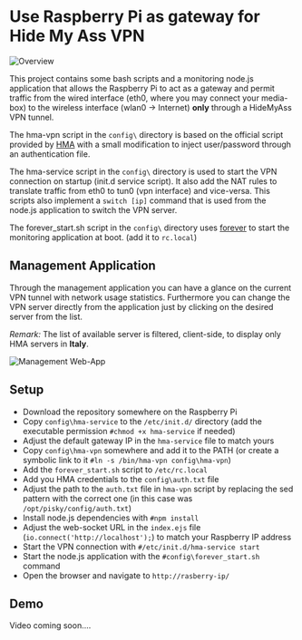 Use Raspberry Pi as gateway for Hide My Ass VPN
===============================================

![Overview](https://raw.githubusercontent.com/wizche/hidemyass/master/doc/overview.png "HMA overview")

This project contains some bash scripts and a monitoring node.js application that allows the Raspberry Pi to act as a gateway and permit traffic from the wired interface (eth0, where you may connect your media-box) to the wireless interface (wlan0 -> Internet) **only** through a HideMyAss VPN tunnel.

The hma-vpn script in the `config\` directory is based on the official script provided by [HMA]([https://support.hidemyass.com/entries/24970862-Recommended-Linux-CLI-OpenVPN-Client]) with a small modification to inject user/password through an authentication file.

The hma-service script in the `config\` directory is used to start the VPN connection on startup (init.d service script). 
It also add the NAT rules to translate traffic from eth0 to tun0 (vpn interface) and vice-versa.
This scripts also implement a `switch [ip]` command that is used from the node.js application to switch the VPN server.

The forever_start.sh script in the `config\` directory uses [forever](https://github.com/nodejitsu/forever) to start the monitoring application at boot. (add it to `rc.local`)

Management Application
----------------------

Through the management application you can have a glance on the current VPN tunnel with network usage statistics. 
Furthermore you can change the VPN server directly from the application just by clicking on the desired server from the list.

*Remark:* The list of available server is filtered, client-side, to display only HMA servers in **Italy**.

![Management Web-App](https://raw.githubusercontent.com/wizche/hidemyass/master/doc/node-app.png "Management Web-App")

Setup
-----

* Download the repository somewhere on the Raspberry Pi
* Copy `config\hma-service` to the `/etc/init.d/` directory (add the executable permission `#chmod +x hma-service` if needed)
* Adjust the default gateway IP in the `hma-service` file to match yours
* Copy `config\hma-vpn` somewhere and add it to the PATH (or create a symbolic link to it `#ln -s /bin/hma-vpn config\hma-vpn`)
* Add the `forever_start.sh` script to `/etc/rc.local` 
* Add you HMA credentials to the `config\auth.txt` file 
* Adjust the path to the `auth.txt` file in `hma-vpn` script by replacing the sed pattern with the correct one (in this case was `/opt/pisky/config/auth.txt`)
* Install node.js dependencies with `#npm install`
* Adjust the web-socket URL in the `index.ejs` file (`io.connect('http://localhost');`) to match your Raspberry IP address
* Start the VPN connection with `#/etc/init.d/hma-service start`
* Start the node.js application with the `#config\forever_start.sh` command
* Open the browser and navigate to `http://rasberry-ip/`

Demo
----

Video coming soon....